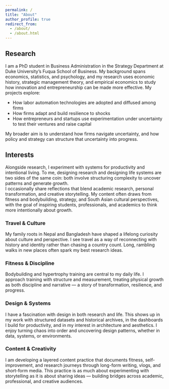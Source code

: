 ```yaml
---
permalink: /
title: "About"
author_profile: true
redirect_from: 
  - /about/
  - /about.html
---
```

## Research  
I am a PhD student in Business Administration in the Strategy Department at Duke University’s Fuqua School of Business. My background spans economics, statistics, and psychology, and my research uses economic history, strategic management theory, and empirical economics to study how innovation and entrepreneurship can be made more effective. My projects explore:  
- How labor automation technologies are adopted and diffused among firms  
- How firms adapt and build resilience to shocks  
- How entrepreneurs and startups use experimentation under uncertainty to test their ventures and raise capital

My broader aim is to understand how firms navigate uncertainty, and how policy and strategy can structure that uncertainty into progress.

## Interests  
Alongside research, I experiment with systems for productivity and intentional living. To me, designing research and designing life systems are two sides of the same coin: both involve structuring complexity to uncover patterns and generate growth.  
I occasionally share reflections that blend academic research, personal transformation, and creative storytelling. My content often draws from fitness and bodybuilding, strategy, and South Asian cultural perspectives, with the goal of inspiring students, professionals, and academics to think more intentionally about growth.  
### Travel & Culture  
My family roots in Nepal and Bangladesh have shaped a lifelong curiosity about culture and perspective. I see travel as a way of reconnecting with history and identity rather than chasing a country count. Long, rambling walks in new places often spark my best research ideas.  
### Fitness & Discipline  
Bodybuilding and hypertrophy training are central to my daily life. I approach training with structure and measurement, treating physical growth as both discipline and narrative — a story of transformation, resilience, and progress.  
### Design & Systems  
I have a fascination with design in both research and life. This shows up in my work with structured datasets and historical archives, in the dashboards I build for productivity, and in my interest in architecture and aesthetics. I enjoy turning chaos into order and uncovering design patterns, whether in data, systems, or environments.  
### Content & Creativity  
I am developing a layered content practice that documents fitness, self-improvement, and research journeys through long-form writing, vlogs, and short-form media. This practice is as much about experimenting with storytelling as it is about sharing ideas — building bridges across academic, professional, and creative audiences.  
